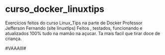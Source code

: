 # curso_docker_linuxtips

Exercicios feitos do curso Linux_Tips na parte de Docker Professor Jefferson Fernando (site linuxtips) Feitos , testados, funcionando e atualizados 100% tudo na mamão na açucar. Ta mais facil que tirar doce de criança.

#VAAAIII#
